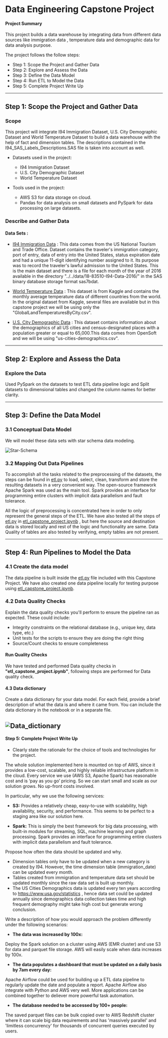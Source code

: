 # Data Engineering Capstone Project

#### Project Summary
This project builds a data warehouse by integrating data from different data sources like immigration data , temperature data and demographic data for data analysis purpose.
 
The project follows the follow steps:
* Step 1: Scope the Project and Gather Data
* Step 2: Explore and Assess the Data
* Step 3: Define the Data Model
* Step 4: Run ETL to Model the Data
* Step 5: Complete Project Write Up

---

## Step 1: Scope the Project and Gather Data

### Scope
This project will integrate I94 Immigration Dataset, U.S. City Demographic Dataset and World Temperature Dataset to build a data warehouse with the help of fact and dimension tables. The descriptions contained in the I94_SAS_Labels_Descriptions.SAS file is taken into account as well.

* Datasets used in the project:
    * I94 Immigration Dataset
    * U.S. City Demographic Dataset
    * World Temperature Dataset

* Tools used in the project:
    * AWS S3 for data storage on cloud.
    * Pandas for data analysis on small datasets and PySpark for data processing on large datasets.



### Describe and Gather Data 

#### Data Sets :

* [I94 Immigration Data](https://www.trade.gov/national-travel-and-tourism-office) : 
    This data comes from the US National Tourism and Trade Office. Dataset contains the traveler's immigration category, port of entry, data of entry into the United States, status expiration date and had a unique 11-digit identifying number assigned to it. Its purpose was to record the traveler's lawful admission to the United States. This is the main dataset and there is a file for each month of the year of 2016 available in the directory "../../data/18-83510-I94-Data-2016/" in the SAS binary database storage format sas7bdat.
    
* [World Temperature Data](https://www.kaggle.com/berkeleyearth/climate-change-earth-surface-temperature-data) :
    This dataset is from Kaggle and contains the monthly average temperature data of different countries from the world. In the original dataset from Kaggle, several files are available but in this capstone project we will be using only the "GlobalLandTemperaturesByCity.csv".

* [U.S. City Demographic Data](https://public.opendatasoft.com/explore/dataset/us-cities-demographics/export/) :
    This dataset contains information about the demographics of all US cities and census-designated places with a population greater or equal to 65,000.This data comes from OpenSoft and we will be using "us-cities-demographics.csv".
---
    
## Step 2: Explore and Assess the Data
### Explore the Data 

Used PySpark on the datasets to test ETL data pipeline logic and Split datasets to dimensional tables and changed the column names for better clarity.

---

## Step 3: Define the Data Model
### 3.1 Conceptual Data Model

We will model these data sets with star schema data modeling.

![Star-Schema](images/star-schema.PNG)

### 3.2 Mapping Out Data Pipelines

To accomplish all the tasks related to the preprocessing of the datasets, the steps can be found in [etl.py](https://github.com/rsuwasiya17/Data-Engineering-Capstone-Project/blob/main/etl.py) to load, select, clean, transform and store the resulting datasets in a very convenient way. The open-source framework Apache Spark was used as the main tool. Spark provides an interface for programming entire clusters with implicit data parallelism and fault tolerance.

All the logic of preprocessing is concentrated here in order to only represent the general steps of the ETL. We have also tested all the steps of [etl.py](https://github.com/rsuwasiya17/Data-Engineering-Capstone-Project/blob/main/etl.py) in [etl_capstone_project.ipynb](https://github.com/rsuwasiya17/Data-Engineering-Capstone-Project/blob/main/etl_capstone_project.ipynb) , but here the source and destination data is stored locally and rest of the logic and functionality are same. Data Quality of tables are also tested by verifying, empty tables are not present.

---
## Step 4: Run Pipelines to Model the Data 
### 4.1 Create the data model

The data pipeline is built inside the [etl.py](https://github.com/rsuwasiya17/Data-Engineering-Capstone-Project/blob/main/etl.py) file included with this Capstone Project.
We have also created one data pipeline locally for testing purpose using [etl_capstone_project.ipynb](https://github.com/rsuwasiya17/Data-Engineering-Capstone-Project/blob/main/etl_capstone_project.ipynb).

### 4.2 Data Quality Checks
Explain the data quality checks you'll perform to ensure the pipeline ran as expected. These could include:
 * Integrity constraints on the relational database (e.g., unique key, data type, etc.)
 * Unit tests for the scripts to ensure they are doing the right thing
 * Source/Count checks to ensure completeness
 
#### Run Quality Checks
We have tested and performed Data quality checks in **"etl_capstone_project.ipynb"**, following steps are performed for Data quality check.

#### 4.3 Data dictionary 
Create a data dictionary for your data model. For each field, provide a brief description of what the data is and where it came from. You can include the data dictionary in the notebook or in a separate file.

![Data_dictionary](images/Data_dictionary.PNG)
---

#### Step 5: Complete Project Write Up
* Clearly state the rationale for the choice of tools and technologies for the project.

The whole solution implemented here is mounted on top of AWS, since it provides a low-cost, scalable, and highly reliable infrastructure platform in the cloud. Every service we use (AWS S3, Apache Spark) has reasonable cost and is ‘pay as you go’ pricing. So we can start small and scale as our solution grows. No up-front costs involved.

In particular, why we use the following services:

* __S3:__ Provides a relatively cheap, easy-to-use with scalability, high availability, security, and performance. This seems to be perfect to a staging area like our solution here.

* __Spark:__ This is simply the best framework for big data processing, with built-in modules for streaming, SQL, machine learning and graph processing. Spark provides an interface for programming entire clusters with implicit data parallelism and fault tolerance.

Propose how often the data should be updated and why.
* Dimension tables only have to be updated when a new category is created by I94. However, the time dimension table (immigration_date) can be updated every month.
* Tables created from immigration and temperature data set should be updated monthly since the raw data set is built up monthly.
* The US Cities Demographics data is updated every ten years according to https://www.usa.gov/statistics , hence data set could be updated annually since demographics data collection takes time and high frequent demography might take high cost but generate wrong conclusion.

Write a description of how you would approach the problem differently under the following scenarios:
* **The data was increased by 100x:**
 
Deploy the Spark solution on a cluster using AWS (EMR cluster) and use S3 for data and parquet file storage. AWS will easily scale when data increases by 100x.
* **The data populates a dashboard that must be updated on a daily basis by 7am every day:**
 
Apache Airflow could be used for building up a ETL data pipeline to regularly update the date and populate a report. Apache Airflow also integrate with Python and AWS very well. More applications can be combined together to deliever more powerful task automation.

* **The database needed to be accessed by 100+ people:**

The saved parquet files can be bulk copied over to AWS Redshift cluster where it can scale big data requirements and has 'massively parallel' and 'limitless concurrency' for thousands of concurrent queries executed by users.
